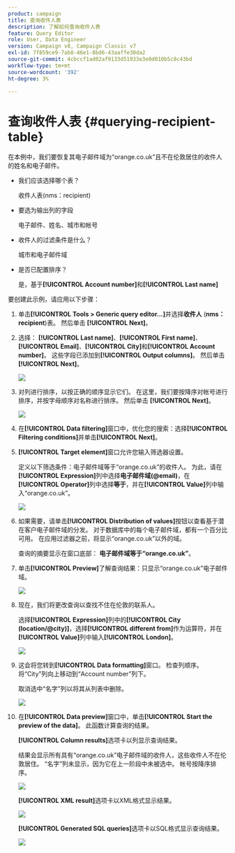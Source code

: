 ```yaml
---
product: campaign
title: 查询收件人表
description: 了解如何查询收件人表
feature: Query Editor
role: User, Data Engineer
version: Campaign v8, Campaign Classic v7
exl-id: 7f859ce9-7ab8-46e1-8bd6-43aaffe30da2
source-git-commit: 4cbccf1ad02af9133d51933e3e0d010b5c8c43bd
workflow-type: tm+mt
source-wordcount: '392'
ht-degree: 3%

---
```


# 查询收件人表 {#querying-recipient-table}



在本例中，我们要恢复其电子邮件域为“orange.co.uk”且不在伦敦居住的收件人的姓名和电子邮件。

* 我们应该选择哪个表？

  收件人表(nms：recipient)

* 要选为输出列的字段

  电子邮件、姓名、城市和帐号

* 收件人的过滤条件是什么？

  城市和电子邮件域

* 是否已配置排序？

  是，基于&#x200B;**[!UICONTROL Account number]**&#x200B;和&#x200B;**[!UICONTROL Last name]**

要创建此示例，请应用以下步骤：

1. 单击&#x200B;**[!UICONTROL Tools > Generic query editor...]**&#x200B;并选择&#x200B;**收件人** (**nms：recipient**)表。 然后单击 **[!UICONTROL Next]**。
1. 选择： **[!UICONTROL Last name]**、**[!UICONTROL First name]**、**[!UICONTROL Email]**、**[!UICONTROL City]**&#x200B;和&#x200B;**[!UICONTROL Account number]**。 这些字段已添加到&#x200B;**[!UICONTROL Output columns]**。 然后单击 **[!UICONTROL Next]**。

   ![](assets/query_editor_03.png)

1. 对列进行排序，以按正确的顺序显示它们。 在这里，我们要按降序对帐号进行排序，并按字母顺序对名称进行排序。 然后单击 **[!UICONTROL Next]**。

   ![](assets/query_editor_04.png)

1. 在&#x200B;**[!UICONTROL Data filtering]**&#x200B;窗口中，优化您的搜索：选择&#x200B;**[!UICONTROL Filtering conditions]**&#x200B;并单击&#x200B;**[!UICONTROL Next]**。
1. **[!UICONTROL Target element]**&#x200B;窗口允许您输入筛选器设置。

   定义以下筛选条件：电子邮件域等于“orange.co.uk”的收件人。 为此，请在&#x200B;**[!UICONTROL Expression]**&#x200B;列中选择&#x200B;**电子邮件域(@email)**，在&#x200B;**[!UICONTROL Operator]**&#x200B;列中选择&#x200B;**等于**，并在&#x200B;**[!UICONTROL Value]**&#x200B;列中输入“orange.co.uk”。

   ![](assets/query_editor_05.png)

1. 如果需要，请单击&#x200B;**[!UICONTROL Distribution of values]**&#x200B;按钮以查看基于潜在客户电子邮件域的分发。 对于数据库中的每个电子邮件域，都有一个百分比可用。 在应用过滤器之前，将显示“orange.co.uk”以外的域。

   查询的摘要显示在窗口底部： **电子邮件域等于“orange.co.uk”**。

1. 单击&#x200B;**[!UICONTROL Preview]**&#x200B;了解查询结果：只显示“orange.co.uk”电子邮件域。

   ![](assets/query_editor_nveau_17.png)

1. 现在，我们将更改查询以查找不住在伦敦的联系人。

   选择&#x200B;**[!UICONTROL Expression]**&#x200B;列中的&#x200B;**[!UICONTROL City (location/@city)]**，选择&#x200B;**[!UICONTROL different from]**&#x200B;作为运算符，并在&#x200B;**[!UICONTROL Value]**&#x200B;列中输入&#x200B;**[!UICONTROL London]**。

   ![](assets/query_editor_08.png)

1. 这会将您转到&#x200B;**[!UICONTROL Data formatting]**&#x200B;窗口。 检查列顺序。 将“City”列向上移动到“Account number”列下。

   取消选中“名字”列以将其从列表中删除。

   ![](assets/query_editor_nveau_15.png)

1. 在&#x200B;**[!UICONTROL Data preview]**&#x200B;窗口中，单击&#x200B;**[!UICONTROL Start the preview of the data]**。 此函数计算查询的结果。

   **[!UICONTROL Column results]**&#x200B;选项卡以列显示查询结果。

   结果会显示所有具有“orange.co.uk”电子邮件域的收件人，这些收件人不在伦敦居住。 “名字”列未显示，因为它在上一阶段中未被选中。 帐号按降序排序。

   ![](assets/query_editor_nveau_12.png)

   **[!UICONTROL XML result]**&#x200B;选项卡以XML格式显示结果。

   ![](assets/query_editor_nveau_13.png)

   **[!UICONTROL Generated SQL queries]**&#x200B;选项卡以SQL格式显示查询结果。

   ![](assets/query_editor_nveau_14.png)
